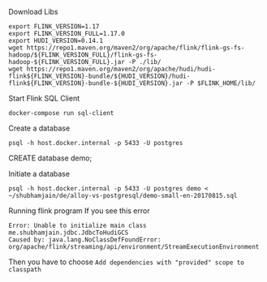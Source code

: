 
Download Libs
```
export FLINK_VERSION=1.17
export FLINK_VERSION_FULL=1.17.0
export HUDI_VERSION=0.14.1
wget https://repo1.maven.org/maven2/org/apache/flink/flink-gs-fs-hadoop/${FLINK_VERSION_FULL}/flink-gs-fs-hadoop-${FLINK_VERSION_FULL}.jar -P ./lib/
wget https://repo1.maven.org/maven2/org/apache/hudi/hudi-flink${FLINK_VERSION}-bundle/${HUDI_VERSION}/hudi-flink${FLINK_VERSION}-bundle-${HUDI_VERSION}.jar -P $FLINK_HOME/lib/
```


Start Flink SQL Client
```
docker-compose run sql-client
```

Create a database
```
psql -h host.docker.internal -p 5433 -U postgres
```
CREATE database demo;

Initiate a database
```
psql -h host.docker.internal -p 5433 -U postgres demo < ~/shubhamjain/de/alloy-vs-postgresql/demo-small-en-20170815.sql
```

Running flink program
If you see this error
```
Error: Unable to initialize main class me.shubhamjain.jdbc.JdbcToHudiGCS
Caused by: java.lang.NoClassDefFoundError: org/apache/flink/streaming/api/environment/StreamExecutionEnvironment
```

Then you have to choose `Add dependencies with "provided" scope to classpath`
